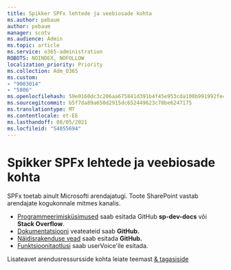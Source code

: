 ```yaml
---
title: Spikker SPFx lehtede ja veebiosade kohta
ms.author: pebaum
author: pebaum
manager: scotv
ms.audience: Admin
ms.topic: article
ms.service: o365-administration
ROBOTS: NOINDEX, NOFOLLOW
localization_priority: Priority
ms.collection: Adm_O365
ms.custom:
- "9003014"
- "5806"
ms.openlocfilehash: 59e0160dc3c206aa675841d391b4f45e953cda100b991992fe4668d697c9e069
ms.sourcegitcommit: b5f7da89a650d2915dc652449623c78be6247175
ms.translationtype: MT
ms.contentlocale: et-EE
ms.lasthandoff: 08/05/2021
ms.locfileid: "54055694"
---
```

# <a name="help-with-spfx-pages-and-web-parts"></a>Spikker SPFx lehtede ja veebiosade kohta

SPFx toetab ainult Microsofti arendajatugi. Toote SharePoint vastab arendajate kogukonnale mitmes kanalis.

- [Programmeerimisküsimused](https://docs.microsoft.com/sharepoint/dev/support-feedback#programming-questions) saab esitada GitHub **sp-dev-docs** või **Stack Overflow**.
- [Dokumentatsiooni](https://docs.microsoft.com/sharepoint/dev/support-feedback#documentation-bugs) veateateid saab **GitHub.**
- [Näidisrakenduse vead](https://docs.microsoft.com/sharepoint/dev/support-feedback#sample-application-bugs) saab esitada **GitHub.**
- [Funktsioonitaotlusi](https://docs.microsoft.com/sharepoint/dev/support-feedback#feature-requests)  saab userVoice'ile esitada.

Lisateavet arendusressursside kohta leiate teemast  [& tagasiside](https://docs.microsoft.com/sharepoint/dev/support-feedback)